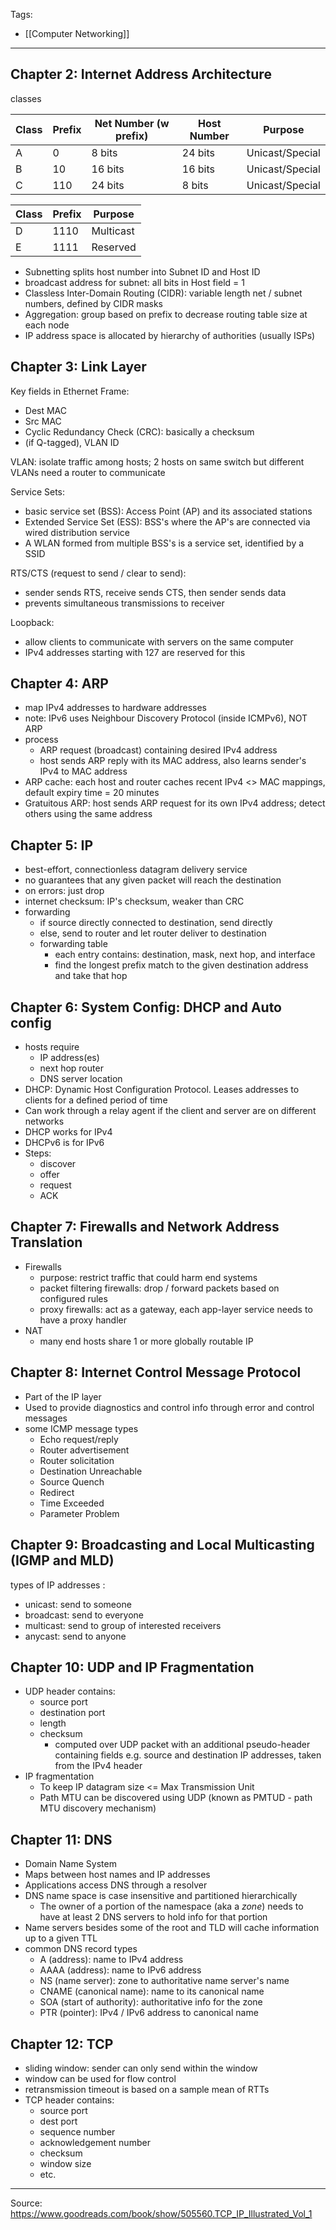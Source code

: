 Tags:
- [[Computer Networking]]
---
## Chapter 2: Internet Address Architecture
classes

| Class | Prefix | Net Number (w prefix) | Host Number | Purpose         |
| ----- | ------ | --------------------- | ----------- | --------------- |
| A     | 0      | 8 bits                | 24 bits     | Unicast/Special |
| B     | 10     | 16 bits               | 16 bits     | Unicast/Special |
| C     | 110    | 24 bits               | 8 bits      | Unicast/Special |

| Class | Prefix | Purpose   |
| ----- | ------ | --------- |
| D     | 1110   | Multicast |
| E     | 1111   | Reserved  |
- Subnetting splits host number into Subnet ID and Host ID
- broadcast address for subnet: all bits in Host field = 1
- Classless Inter-Domain Routing (CIDR): variable length net / subnet numbers, defined by CIDR masks
- Aggregation: group based on prefix to decrease routing table size at each node
- IP address space is allocated by hierarchy of authorities (usually ISPs)

## Chapter 3: Link Layer
Key fields in Ethernet Frame:
- Dest MAC
- Src MAC
- Cyclic Redundancy Check (CRC): basically a checksum
- (if Q-tagged), VLAN ID

VLAN: isolate traffic among hosts; 2 hosts on same switch but different VLANs need a router to communicate

Service Sets:
- basic service set (BSS): Access Point (AP) and its associated stations
- Extended Service Set (ESS): BSS's where the AP's are connected via wired distribution service
- A WLAN formed from multiple BSS's is a service set, identified by a SSID

RTS/CTS (request to send / clear to send):
- sender sends RTS, receive sends CTS, then sender sends data
- prevents simultaneous transmissions to receiver 

Loopback:
- allow clients to communicate with servers on the same computer
- IPv4 addresses starting with 127 are reserved for this

## Chapter 4: ARP
- map IPv4 addresses to hardware addresses
- note: IPv6 uses Neighbour Discovery Protocol (inside ICMPv6), NOT ARP
- process
	- ARP request (broadcast) containing desired IPv4 address
	- host sends ARP reply with its MAC address, also learns sender's IPv4 to MAC address
- ARP cache: each host and router caches recent IPv4 <> MAC mappings, default expiry time = 20 minutes
- Gratuitous ARP: host sends ARP request for its own IPv4 address; detect others using the same address

## Chapter 5: IP
- best-effort, connectionless datagram delivery service
- no guarantees that any given packet will reach the destination
- on errors: just drop
- internet checksum: IP's checksum, weaker than CRC
- forwarding
	- if source directly connected to destination, send directly
	- else, send to router and let router deliver to destination
	- forwarding table
		- each entry contains: destination, mask, next hop, and interface
		- find the longest prefix match to the given destination address and take that hop

## Chapter 6: System Config: DHCP and Auto config
- hosts require
    - IP address(es)
    - next hop router
    - DNS server location
- DHCP: Dynamic Host Configuration Protocol. Leases addresses to clients for a defined period of time
- Can work through a relay agent if the client and server are on different networks
- DHCP works for IPv4
- DHCPv6 is for IPv6
- Steps:
    - discover
    - offer
    - request
    - ACK

## Chapter 7: Firewalls and Network Address Translation
- Firewalls
    - purpose: restrict traffic that could harm end systems
    - packet filtering firewalls: drop / forward packets based on configured rules
    - proxy firewalls: act as a gateway, each app-layer service needs to have a proxy handler
- NAT
    - many end hosts share 1 or more globally routable IP

## Chapter 8: Internet Control Message Protocol
- Part of the IP layer
- Used to provide diagnostics and control info through error and control messages
- some ICMP message types
    - Echo request/reply
    - Router advertisement
    - Router solicitation
    - Destination Unreachable
    - Source Quench
    - Redirect
    - Time Exceeded
    - Parameter Problem

## Chapter 9: Broadcasting and Local Multicasting (IGMP and MLD)
types of IP addresses :
- unicast: send to someone
- broadcast: send to everyone
- multicast: send to group of interested receivers
- anycast: send to anyone

## Chapter 10: UDP and IP Fragmentation
- UDP header contains:
    - source port
    - destination port
    - length
    - checksum
        - computed over UDP packet with an additional pseudo-header containing fields e.g. source and destination IP addresses, taken from the IPv4 header
- IP fragmentation
    - To keep IP datagram size <= Max Transmission Unit
    - Path MTU can be discovered using UDP (known as PMTUD - path MTU discovery mechanism)

## Chapter 11: DNS
- Domain Name System
- Maps between host names and IP addresses
- Applications access DNS through a resolver
- DNS name space is case insensitive and partitioned hierarchically
    - The owner of a portion of the namespace (aka a _zone_) needs to have at least 2 DNS servers to hold info for that portion
- Name servers besides some of the root and TLD will cache information up to a given TTL
- common DNS record types
    - A (address): name to IPv4 address
    - AAAA (address): name to IPv6 address
    - NS (name server): zone to authoritative name server's name
    - CNAME (canonical name): name to its canonical name
    - SOA (start of authority): authoritative info for the zone
    - PTR (pointer): IPv4 / IPv6 address to canonical name

## Chapter 12: TCP
- sliding window: sender can only send within the window
- window can be used for flow control
- retransmission timeout is based on a sample mean of RTTs
- TCP header contains:
    - source port
    - dest port
    - sequence number
    - acknowledgement number
    - checksum
    - window size
    - etc.
---
Source: https://www.goodreads.com/book/show/505560.TCP_IP_Illustrated_Vol_1